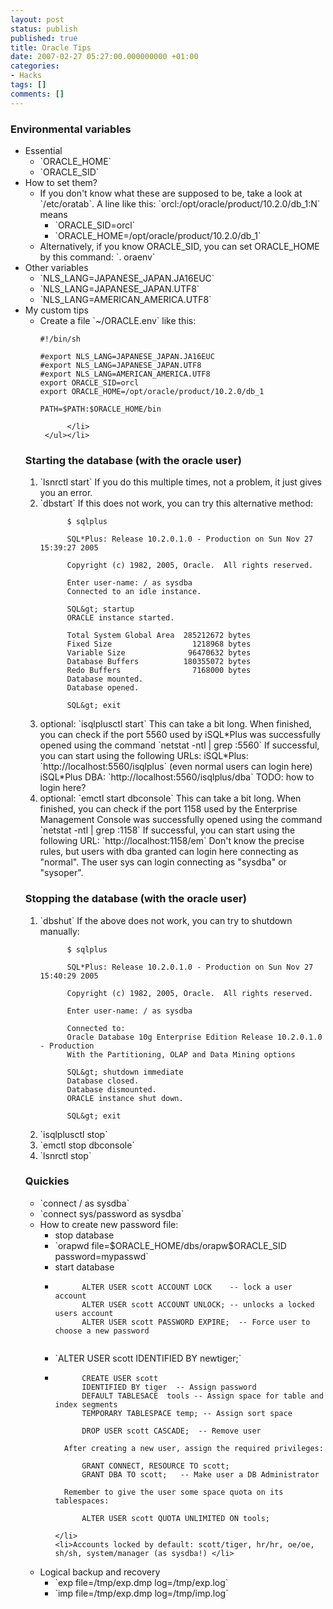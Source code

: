 ```yaml
---
layout: post
status: publish
published: true
title: Oracle Tips
date: 2007-02-27 05:27:00.000000000 +01:00
categories:
- Hacks
tags: []
comments: []
---
```

<h3>Environmental variables</h3>

<ul>
    <li>Essential
      <ul>
          <li>`ORACLE_HOME`</li>
          <li>`ORACLE_SID`</li>
      </ul>
    </li>
    <li>How to set them?
      <ul>
          <li>If you don't know what these are supposed to be, take a look at `/etc/oratab`. A line like this: `orcl:/opt/oracle/product/10.2.0/db_1:N` means
            <ul>
                <li>`ORACLE_SID=orcl`</li>
                <li>`ORACLE_HOME=/opt/oracle/product/10.2.0/db_1`</li>
            </ul>
          </li>
          <li>Alternatively, if you know ORACLE_SID, you can set ORACLE_HOME by this command: `. oraenv`</li>
      </ul>
    </li>
    <li>Other variables<ul>
          <li>`NLS_LANG=JAPANESE_JAPAN.JA16EUC`</li>
          <li>`NLS_LANG=JAPANESE_JAPAN.UTF8`</li>
          <li>`NLS_LANG=AMERICAN_AMERICA.UTF8`</li>
    </ul></li>
    <li>My custom tips<ul>
          <li>Create a file `~/ORACLE.env` like this:
          

```
#!/bin/sh

#export NLS_LANG=JAPANESE_JAPAN.JA16EUC
#export NLS_LANG=JAPANESE_JAPAN.UTF8
#export NLS_LANG=AMERICAN_AMERICA.UTF8
export ORACLE_SID=orcl
export ORACLE_HOME=/opt/oracle/product/10.2.0/db_1

PATH=$PATH:$ORACLE_HOME/bin
```

          </li>
     </ul></li>
</ul>

<h3>Starting the database (with the oracle user)</h3>
<ol>
   <li>`lsnrctl start` If you do this multiple times, not a problem, it just gives you an error.</li>
   <li>`dbstart` If this does not work, you can try this alternative method:

```
      $ sqlplus

      SQL*Plus: Release 10.2.0.1.0 - Production on Sun Nov 27 15:39:27 2005

      Copyright (c) 1982, 2005, Oracle.  All rights reserved.

      Enter user-name: / as sysdba
      Connected to an idle instance.

      SQL&gt; startup
      ORACLE instance started.

      Total System Global Area  285212672 bytes
      Fixed Size                  1218968 bytes
      Variable Size              96470632 bytes
      Database Buffers          180355072 bytes
      Redo Buffers                7168000 bytes
      Database mounted.
      Database opened.

      SQL&gt; exit
```

</li>
   <li>optional: `isqlplusctl start` This can take a bit long. When finished, you can check if the port 5560 used by iSQL*Plus was successfully opened using the command `netstat -ntl | grep :5560` 
If successful, you can start using the following URLs: iSQL*Plus: `http://localhost:5560/isqlplus` (even normal users can login here) iSQL*Plus DBA: `http://localhost:5560/isqlplus/dba` TODO: how to login here?</li>

   <li>optional: `emctl start dbconsole` This can take a bit long. When finished, you can check if the port 1158 used by the Enterprise Management Console was successfully opened using the command `netstat -ntl | grep :1158` If successful, you can start using the following URL: `http://localhost:1158/em` Don't know the precise rules, but users with dba granted can login here connecting as "normal". The user sys can login connecting as "sysdba" or "sysoper". </li>
</ol>

<h3>Stopping the database (with the oracle user)</h3>
<ol>
<li>`dbshut` If the above does not work, you can try to shutdown manually:

```
      $ sqlplus

      SQL*Plus: Release 10.2.0.1.0 - Production on Sun Nov 27 15:40:29 2005

      Copyright (c) 1982, 2005, Oracle.  All rights reserved.

      Enter user-name: / as sysdba

      Connected to:
      Oracle Database 10g Enterprise Edition Release 10.2.0.1.0 - Production
      With the Partitioning, OLAP and Data Mining options

      SQL&gt; shutdown immediate
      Database closed.
      Database dismounted.
      ORACLE instance shut down.

      SQL&gt; exit
```

<li>`isqlplusctl stop`</li>
<li>`emctl stop dbconsole`</li>
<li>`lsnrctl stop`</li>
</ol>

<h3>Quickies</h3>
<ul>
<li>`connect / as sysdba`</li>
<li>`connect sys/password as sysdba`</li>
<li>How to create new password file:<ul>
  <li>stop database</li>
  <li>`orapwd file=$ORACLE_HOME/dbs/orapw$ORACLE_SID password=mypasswd`</li>
  <li>start database </li>
  <li>

```
      ALTER USER scott ACCOUNT LOCK    -- lock a user account
      ALTER USER scott ACCOUNT UNLOCK; -- unlocks a locked users account
      ALTER USER scott PASSWORD EXPIRE;  -- Force user to choose a new password
  
```

</li>
  <li>`ALTER USER scott IDENTIFIED BY newtiger;`</li>
  <li>

```
      CREATE USER scott
      IDENTIFIED BY tiger  -- Assign password
      DEFAULT TABLESACE  tools -- Assign space for table and index segments
      TEMPORARY TABLESPACE temp; -- Assign sort space

      DROP USER scott CASCADE;  -- Remove user
```

      After creating a new user, assign the required privileges:

```
      GRANT CONNECT, RESOURCE TO scott;
      GRANT DBA TO scott;   -- Make user a DB Administrator
```

      Remember to give the user some space quota on its tablespaces:

```
      ALTER USER scott QUOTA UNLIMITED ON tools;
```

    </li>
    <li>Accounts locked by default: scott/tiger, hr/hr, oe/oe, sh/sh, system/manager (as sysdba!) </li>
  </ul>
</li>
<li>Logical backup and recovery<ul>
  <li>`exp file=/tmp/exp.dmp log=/tmp/exp.log`</li>
  <li>`imp file=/tmp/exp.dmp log=/tmp/imp.log`</li>
  </ul>
</li>
</ul>
